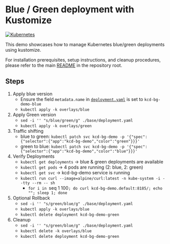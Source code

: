 # Blue / Green deployment with Kustomize
[![Kubernetes](https://img.shields.io/badge/Kubernetes-326CE5?logo=kubernetes&logoColor=fff)](#)

This demo showcases how to manage Kubernetes blue/green deployments using kustomize.

For installation prerequisites, setup instructions, and cleanup procedures, please refer to the main [README](./../README.md) in the repository root.

## Steps
1. Apply blue version
   - Ensure the field `metadata.name` in [`deployment.yaml`](./base/deployment.yaml) is set to `kcd-bg-demo-blue`
   - `kubectl apply -k overlays/blue`
2. Apply Green version
   - `sed -i '' "s/blue/green/g" ./base/deployment.yaml`
   - `kubectl apply -k overlays/green`
3. Traffic shifting
   - blue to green: `kubectl patch svc kcd-bg-demo -p '{"spec":{"selector":{"app":"kcd-bg-demo","color":"green"}}}'`
   - green to blue: `kubectl patch svc kcd-bg-demo -p '{"spec":{"selector":{"app":"kcd-bg-demo","color":"blue"}}}'`
4. Verify Deployments
   - `kubectl get deployments` -> blue & green deployments are available
   - `kubectl get pods` -> 4 pods are running (2: blue, 2: green)
   - `kubectl get svc` -> kcd-bg-demo service is running
   - `kubectl run curl --image=alpine/curl:latest -n kube-system -i --tty --rm -- sh`
     - `for i in `seq 1 100`; do curl kcd-bg-demo.default:8185/; echo ""; sleep 1; done`
5. Optional Rollback
   - `sed -i '' "s/green/blue/g" ./base/deployment.yaml`
   - `kubectl apply -k overlays/blue`
   - `kubectl delete deployment kcd-bg-demo-green`
6. Cleanup
   - `sed -i '' "s/green/blue/g" ./base/deployment.yaml`
   - `kubectl delete -k overlays/blue`
   - `kubectl delete deployment kcd-bg-demo-green`

